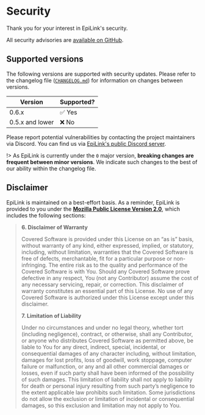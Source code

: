 # Security

Thank you for your interest in EpiLink's security.

All security advisories are [available on GitHub](https://github.com/EpiLink/EpiLink/security/advisories).

## Supported versions

The following versions are supported with security updates. Please refer to the changelog file ([`CHANGELOG.md`](https://github.com/EpiLink/EpiLink/blob/dev/CHANGELOG.md)) for information on changes between versions.

| Version | Supported? |
| ------- | ---------- |
| 0.6.x   | ✅ Yes     |
| 0.5.x and lower | ❌ No      |

Please report potential vulnerabilities by contacting the project maintainers via Discord. You can find us via [EpiLink's public Discord server](https://discord.gg/CpHmSUt).

!> As EpiLink is currently under the `0` major version, **breaking changes are frequent between minor versions**. We indicate such changes to the best of our ability within the changelog file.

## Disclaimer

EpiLink is maintained on a best-effort basis. As a reminder, EpiLink is provided to you under the [**Mozilla Public License Version 2.0**](https://raw.githubusercontent.com/EpiLink/EpiLink/master/LICENSE), which includes the following sections:


> **6. Disclaimer of Warranty**
> 
> Covered Software is provided under this License on an “as is” basis, without warranty of any kind, either expressed, implied, or statutory, including, without limitation, warranties that the Covered Software is free of defects, merchantable, fit for a particular purpose or non-infringing. The entire risk as to the quality and performance of the Covered Software is with You. Should any Covered Software prove defective in any respect, You (not any Contributor) assume the cost of any necessary servicing, repair, or correction. This disclaimer of warranty constitutes an essential part of this License. No use of any Covered Software is authorized under this License except under this disclaimer.
> 
> **7. Limitation of Liability**
> 
> Under no circumstances and under no legal theory, whether tort (including negligence), contract, or otherwise, shall any Contributor, or anyone who distributes Covered Software as permitted above, be liable to You for any direct, indirect, special, incidental, or consequential damages of any character including, without limitation, damages for lost profits, loss of goodwill, work stoppage, computer failure or malfunction, or any and all other commercial damages or losses, even if such party shall have been informed of the possibility of such damages. This limitation of liability shall not apply to liability for death or personal injury resulting from such party’s negligence to the extent applicable law prohibits such limitation. Some jurisdictions do not allow the exclusion or limitation of incidental or consequential damages, so this exclusion and limitation may not apply to You.
